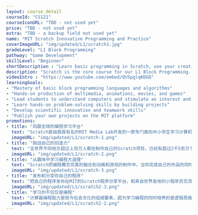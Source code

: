 ```yaml
---
layout: course_detail
courseId: "CS121"
courseIconURL: "TBD - not used yet"
price: "TBD - not used yet"
extra: "TBD - a backup field not used yet"
name: "MIT Scratch Innovative Programming and Practice"
coverImageURL: "img/updated/L1/scratch1.jpg"
gradeLevel: "L1 Block Programming"
pathway: "Game Development"
skillLevel: "Beginner"
shortDescription : "Learn basic programming in Scratch, use your creativity and share your work with young programmers from all over the world!"
description: "Scratch is the core course for our L1 Block Programming. By learning the programming platform for kids developed by MIT, students can quickly understand the concepts and basic syntax of programming and can create fun programming projects from the first lesson. Using Scratch, you can write your own interactive media, such as stories, games, and animations, and then you can share your ideas with the world. "
videoIntro : "https://www.youtube.com/embed/QV5pglqKDGQ"
learningGoals:
- "Mastery of basic block programming languages and algorithms"
- "Hands-on production of multimedia, animations, movies, and games"
- "Lead students to understand computers and stimulate an interest and passion for programming"
- "Learn hands-on problem-solving skills by building projects"
- "Develop scientific innovation and teamwork skills"
- "Publish your own projects on the MIT platform"
promotions:
- title: "风靡全球的编程学习平台"
  text: "Scratch是由鼎鼎有名的MIT Media Lab开发的一款专门面向中小学生学习计算机编程的教育平台。通过使用更加友好的图形化的编程语言，使学生可以迅速学习和制作丰富有趣的动画和游戏程序。"
  imageURL: "img/updated/L1/scratch-1.png"
- title: "挑战自己的创造力"
  text: "全世界不同地方超过上百万人都在制作自己的Scratch项目，已经有超过2千5百万个程序发布在Scratch的分享平台中。还不快来加入这个社区展示一下你的创意是什么？"
  imageURL: "img/updated/L1/scratch-2.png"
- title: "从趣味中学习编程大道理"
  text: "Scratch把编程概念完美的融合到动画和游戏的制作中。当你完成自己的作品的同时，你已经不知不觉的掌握了变量、循环、函数等这些编程的基本概念，为下一步学习真正的编程打下坚实的基础。"
  imageURL: "img/updated/L1/scratch-3.png"
- title: "发布和分享你自己的程序"
  text: "把自己的程序发布在MIT的Scratch程序分享平台，和来自世界各地的小程序员交流你的作品，让大家为你的创意点赞！"
  imageURL: "img/updated/L1/scratch2-3.png"
- title: "学习的不仅仅是编程"
  text: "计算器编程能力是现今社会文化的组成要素，因为学习编程的同时培养的是逻辑思维、计算能力、创新和想象力。孩子们在编程解决问题的同时，同时得到的是信心！"
  imageURL: "img/updated/L1/scratch2-2.png"
---
```

